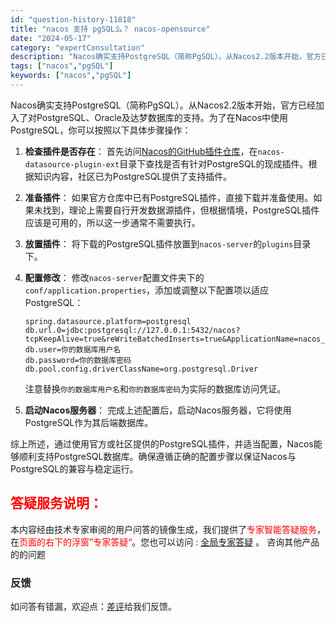 ```yaml
---
id: "question-history-11818"
title: "nacos 支持 pgSQL么？ nacos-opensource"
date: "2024-05-17"
category: "expertConsultation"
description: "Nacos确实支持PostgreSQL（简称PgSQL）。从Nacos2.2版本开始，官方已经加入了对PostgreSQL、Oracle及达梦数据库的支持。为了在Nacos中使用PostgreSQL，你可以按照以下具体步骤操作：1. **检查插件是否存在**：   首先访问[Nacos的GitHub"
tags: ["nacos","pgSQL"]
keywords: ["nacos","pgSQL"]
---
```


Nacos确实支持PostgreSQL（简称PgSQL）。从Nacos2.2版本开始，官方已经加入了对PostgreSQL、Oracle及达梦数据库的支持。为了在Nacos中使用PostgreSQL，你可以按照以下具体步骤操作：

1. **检查插件是否存在**：
   首先访问[Nacos的GitHub插件仓库](https://github.com/nacos-group/nacos-plugin)，在`nacos-datasource-plugin-ext`目录下查找是否有针对PostgreSQL的现成插件。根据知识内容，社区已为PostgreSQL提供了支持插件。

2. **准备插件**：
   如果官方仓库中已有PostgreSQL插件，直接下载并准备使用。如果未找到，理论上需要自行开发数据源插件，但根据情境，PostgreSQL插件应该是可用的，所以这一步通常不需要执行。

3. **放置插件**：
   将下载的PostgreSQL插件放置到`nacos-server`的`plugins`目录下。

4. **配置修改**：
   修改`nacos-server`配置文件夹下的`conf/application.properties`，添加或调整以下配置项以适应PostgreSQL：
   ```
   spring.datasource.platform=postgresql
   db.url.0=jdbc:postgresql://127.0.0.1:5432/nacos?tcpKeepAlive=true&reWriteBatchedInserts=true&ApplicationName=nacos_java
   db.user=你的数据库用户名
   db.password=你的数据库密码
   db.pool.config.driverClassName=org.postgresql.Driver
   ```
   注意替换`你的数据库用户名`和`你的数据库密码`为实际的数据库访问凭证。

5. **启动Nacos服务器**：
   完成上述配置后，启动Nacos服务器，它将使用PostgreSQL作为其后端数据库。

综上所述，通过使用官方或社区提供的PostgreSQL插件，并适当配置，Nacos能够顺利支持PostgreSQL数据库。确保遵循正确的配置步骤以保证Nacos与PostgreSQL的兼容与稳定运行。
## <font color="#FF0000">答疑服务说明：</font> 

本内容经由技术专家审阅的用户问答的镜像生成，我们提供了<font color="#FF0000">专家智能答疑服务</font>，在<font color="#FF0000">页面的右下的浮窗”专家答疑“</font>。您也可以访问 : [全局专家答疑](https://opensource.alibaba.com/chatBot) 。 咨询其他产品的的问题

### 反馈
如问答有错漏，欢迎点：[差评](https://ai.nacos.io/user/feedbackByEnhancerGradePOJOID?enhancerGradePOJOId=13807)给我们反馈。
